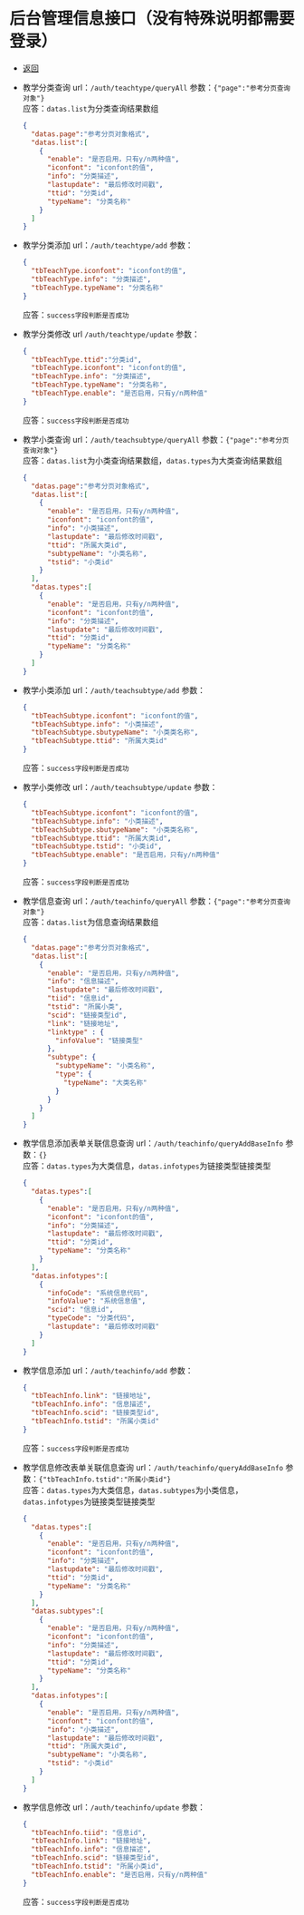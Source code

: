 # 后台管理信息接口（没有特殊说明都需要登录）

- [返回](README.md)
- 教学分类查询 url：`/auth/teachtype/queryAll`
  参数：`{"page":"参考分页查询对象"}`  
  应答：`datas.list`为分类查询结果数组

  ```json
  {
    "datas.page":"参考分页对象格式",
    "datas.list":[
      {
        "enable": "是否启用，只有y/n两种值",
        "iconfont": "iconfont的值",
        "info": "分类描述",
        "lastupdate": "最后修改时间戳",
        "ttid": "分类id",
        "typeName": "分类名称"
      }
    ]
  }
  ```

- 教学分类添加 url：`/auth/teachtype/add`
  参数：

  ```json
  {
    "tbTeachType.iconfont": "iconfont的值",
    "tbTeachType.info": "分类描述",
    "tbTeachType.typeName": "分类名称"
  }
  ```

  应答：`success字段判断是否成功`  

- 教学分类修改 url `/auth/teachtype/update`
  参数：

  ```json
  {
    "tbTeachType.ttid":"分类id",
    "tbTeachType.iconfont": "iconfont的值",
    "tbTeachType.info": "分类描述",
    "tbTeachType.typeName": "分类名称",
    "tbTeachType.enable": "是否启用，只有y/n两种值"
  }
  ```

  应答：`success字段判断是否成功`  

- 教学小类查询 url：`/auth/teachsubtype/queryAll`
  参数：`{"page":"参考分页查询对象"}`  
  应答：`datas.list`为小类查询结果数组，`datas.types`为大类查询结果数组

  ```json
  {
    "datas.page":"参考分页对象格式",
    "datas.list":[
      {
        "enable": "是否启用，只有y/n两种值",
        "iconfont": "iconfont的值",
        "info": "小类描述",
        "lastupdate": "最后修改时间戳",
        "ttid": "所属大类id",
        "subtypeName": "小类名称",
        "tstid": "小类id"
      }
    ],
    "datas.types":[
      {
        "enable": "是否启用，只有y/n两种值",
        "iconfont": "iconfont的值",
        "info": "分类描述",
        "lastupdate": "最后修改时间戳",
        "ttid": "分类id",
        "typeName": "分类名称"
      }
    ]
  }
  ```

- 教学小类添加 url：`/auth/teachsubtype/add`
  参数：

  ```json
  {
    "tbTeachSubtype.iconfont": "iconfont的值",
    "tbTeachSubtype.info": "小类描述",
    "tbTeachSubtype.sbutypeName": "小类类名称",
    "tbTeachSubtype.ttid": "所属大类id"
  }
  ```

  应答：`success字段判断是否成功`  

- 教学小类修改 url：`/auth/teachsubtype/update`
  参数：

  ```json
  {
    "tbTeachSubtype.iconfont": "iconfont的值",
    "tbTeachSubtype.info": "小类描述",
    "tbTeachSubtype.sbutypeName": "小类类名称",
    "tbTeachSubtype.ttid": "所属大类id",
    "tbTeachSubtype.tstid": "小类id",
    "tbTeachSubtype.enable": "是否启用，只有y/n两种值"
  }
  ```

  应答：`success字段判断是否成功`  

- 教学信息查询 url：`/auth/teachinfo/queryAll`
  参数：`{"page":"参考分页查询对象"}`  
  应答：`datas.list`为信息查询结果数组

  ```json
  {
    "datas.page":"参考分页对象格式",
    "datas.list":[
      {
        "enable": "是否启用，只有y/n两种值",
        "info": "信息描述",
        "lastupdate": "最后修改时间戳",
        "tiid": "信息id",
        "tstid": "所属小类",
        "scid": "链接类型id",
        "link": "链接地址",
        "linktype" : {
          "infoValue": "链接类型"
        },
        "subtype": {
          "subtypeName": "小类名称",
          "type": {
            "typeName": "大类名称"
          }
        }
      }
    ]
  }
  ```

- 教学信息添加表单关联信息查询 url：`/auth/teachinfo/queryAddBaseInfo`
  参数：`{}`  
  应答：`datas.types`为大类信息，`datas.infotypes`为链接类型链接类型

  ```json
  {
    "datas.types":[
      {
        "enable": "是否启用，只有y/n两种值",
        "iconfont": "iconfont的值",
        "info": "分类描述",
        "lastupdate": "最后修改时间戳",
        "ttid": "分类id",
        "typeName": "分类名称"
      }
    ],
    "datas.infotypes":[
      {
        "infoCode": "系统信息代码",
        "infoValue": "系统信息值",
        "scid": "信息id",
        "typeCode": "分类代码",
        "lastupdate": "最后修改时间戳"
      }
    ]
  }
  ```

- 教学信息添加 url：`/auth/teachinfo/add`
  参数：

  ```json
  {
    "tbTeachInfo.link": "链接地址",
    "tbTeachInfo.info": "信息描述",
    "tbTeachInfo.scid": "链接类型id",
    "tbTeachInfo.tstid": "所属小类id"
  }
  ```

  应答：`success字段判断是否成功`  

- 教学信息修改表单关联信息查询 url：`/auth/teachinfo/queryAddBaseInfo`
  参数：`{"tbTeachInfo.tstid":"所属小类id"}`  
  应答：`datas.types`为大类信息，`datas.subtypes`为小类信息，`datas.infotypes`为链接类型链接类型

  ```json
  {
    "datas.types":[
      {
        "enable": "是否启用，只有y/n两种值",
        "iconfont": "iconfont的值",
        "info": "分类描述",
        "lastupdate": "最后修改时间戳",
        "ttid": "分类id",
        "typeName": "分类名称"
      }
    ],
    "datas.subtypes":[
      {
        "enable": "是否启用，只有y/n两种值",
        "iconfont": "iconfont的值",
        "info": "分类描述",
        "lastupdate": "最后修改时间戳",
        "ttid": "分类id",
        "typeName": "分类名称"
      }
    ],
    "datas.infotypes":[
      {
        "enable": "是否启用，只有y/n两种值",
        "iconfont": "iconfont的值",
        "info": "小类描述",
        "lastupdate": "最后修改时间戳",
        "ttid": "所属大类id",
        "subtypeName": "小类名称",
        "tstid": "小类id"
      }
    ]
  }
  ```

- 教学信息修改 url：`/auth/teachinfo/update`
  参数：

  ```json
  {
    "tbTeachInfo.tiid": "信息id",
    "tbTeachInfo.link": "链接地址",
    "tbTeachInfo.info": "信息描述",
    "tbTeachInfo.scid": "链接类型id",
    "tbTeachInfo.tstid": "所属小类id",
    "tbTeachInfo.enable": "是否启用，只有y/n两种值"
  }
  ```

  应答：`success字段判断是否成功`  
